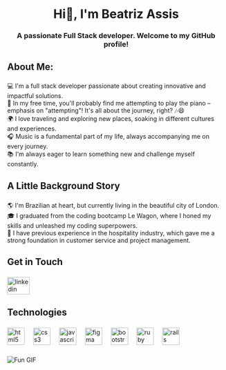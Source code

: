 <h1 align="center">Hi👋, I'm Beatriz Assis</h1>

###

<h3 align="center">A passionate Full Stack developer. Welcome to my GitHub profile!</h3>

###

<h2 align="left">About Me:</h2>

###

<p align="left">💻 I'm a full stack developer passionate about creating innovative and impactful solutions.<br>🎹 In my free time, you'll probably find me attempting to play the piano – emphasis on "attempting"! It's all about the journey, right? 🎶😄<br>🌍 I love traveling and exploring new places, soaking in different cultures and experiences.<br>🎧 Music is a fundamental part of my life, always accompanying me on every journey.<br>📚 I'm always eager to learn something new and challenge myself constantly.</p>

###

<h2 align="left">A Little Background Story</h2>

###

<p align="left">🌎 I'm Brazilian at heart, but currently living in the beautiful city of London.<br>🎓 I graduated from the coding bootcamp Le Wagon, where I honed my skills and unleashed my coding superpowers.<br>🏨 I have previous experience in the hospitality industry, which gave me a strong foundation in customer service and project management.</p>

###

<h2 align="left">Get in Touch</h2>

###

<div align="left">
  <a href="linkedin.com/beatrizeassis" target="_blank">
    <img src="https://raw.githubusercontent.com/maurodesouza/profile-readme-generator/master/src/assets/icons/social/linkedin/default.svg" width="52" height="40" alt="linkedin logo"  />
  </a>
</div>

###

<h2 align="left">Technologies</h2>

###

<div align="left">
  <img src="https://cdn.jsdelivr.net/gh/devicons/devicon/icons/html5/html5-original.svg" height="40" alt="html5 logo"  />
  <img width="12" />
  <img src="https://cdn.jsdelivr.net/gh/devicons/devicon/icons/css3/css3-original.svg" height="40" alt="css3 logo"  />
  <img width="12" />
  <img src="https://cdn.jsdelivr.net/gh/devicons/devicon/icons/javascript/javascript-original.svg" height="40" alt="javascript logo"  />
  <img width="12" />
  <img src="https://cdn.jsdelivr.net/gh/devicons/devicon/icons/figma/figma-original.svg" height="40" alt="figma logo"  />
  <img width="12" />
  <img src="https://cdn.jsdelivr.net/gh/devicons/devicon/icons/bootstrap/bootstrap-original.svg" height="40" alt="bootstrap logo"  />
  <img width="12" />
  <img src="https://cdn.jsdelivr.net/gh/devicons/devicon/icons/ruby/ruby-original.svg" height="40" alt="ruby logo"  />
  <img width="12" />
  <img src="https://cdn.jsdelivr.net/gh/devicons/devicon/icons/rails/rails-original-wordmark.svg" height="40" alt="rails logo"  />
</div>

###

![Fun GIF](https://media.giphy.com/media/v1.Y2lkPTc5MGI3NjExaXQ0aDgzbXc5MXVkYjFlenl4Yzlqbmg4c2V5M2g5NHp3MmNjYzhoNCZlcD12MV9pbnRlcm5hbF9naWZfYnlfaWQmY3Q9Zw/6ib6KPmkeAjDTxMxij/giphy.gif)

